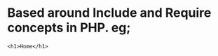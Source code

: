 # Based around Include and Require concepts in PHP. eg;

<?php require_once 'inc/header.php'; ?>
	<h1>Home</h1>
<?php require_once 'inc/footer.php'; ?>
	

